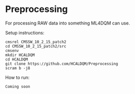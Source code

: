# Preprocessing
For processing RAW data into something ML4DQM can use.

Setup instructions:
```
cmsrel CMSSW_10_2_15_patch2
cd CMSSW_10_2_15_patch2/src
cmsenv
mkdir HCALDQM
cd HCALDQM
git clone https://github.com/HCALDQM/Preprocessing
scram b -j8
```

How to run:
```
Coming soon
```
